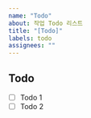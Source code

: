 ```yaml
---
name: "Todo"
about: 작업 Todo 리스트
title: "[Todo]"
labels: todo
assignees: ""
---
```


<!-- 하나의 풀 리퀘스트에 대한 Todo 리스트를 작성해 주세요 -->

## Todo

-   [ ] Todo 1
-   [ ] Todo 2

